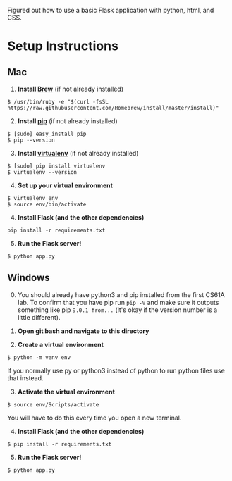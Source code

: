 Figured out how to use a basic Flask application with python, html, and CSS.

# Setup Instructions

## Mac
1. **Install [Brew](https://brew.sh/)** (if not already installed)
```
$ /usr/bin/ruby -e "$(curl -fsSL https://raw.githubusercontent.com/Homebrew/install/master/install)"
```

2. **Install [pip](https://pip.pypa.io/)** (if not already installed)
```
$ [sudo] easy_install pip
$ pip --version
```

3. **Install [virtualenv](https://virtualenv.pypa.io/en/latest/)** (if not already installed)
```
$ [sudo] pip install virtualenv
$ virtualenv --version
```

4. **Set up your virtual environment**
```
$ virtualenv env
$ source env/bin/activate
```

4. **Install Flask (and the other dependencies)**
```
pip install -r requirements.txt
```
5. **Run the Flask server!**
```
$ python app.py
```

## Windows
0. You should already have python3 and pip installed from the first CS61A lab. To confirm that you have pip run `pip -V` and make sure it outputs something like pip `9.0.1 from...` (it's okay if the version number is a little different).

1. **Open git bash and navigate to this directory**

2. **Create a virtual environment**
```
$ python -m venv env
```
If you normally use py or python3 instead of python to run python files use that instead.

3. **Activate the virtual environment**
```
$ source env/Scripts/activate
```
You will have to do this every time you open a new terminal.

4. **Install Flask (and the other dependencies)**
```
$ pip install -r requirements.txt
```

5. **Run the Flask server!**
```
$ python app.py
```
